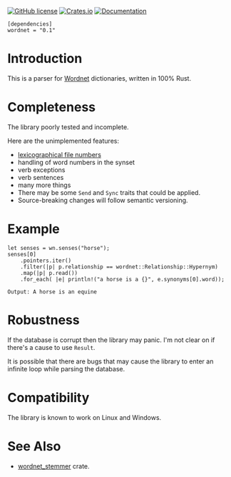 [![GitHub license](https://img.shields.io/badge/license-BSD-blue.svg)](https://raw.githubusercontent.com/njaard/wordnet-rs/master/LICENSE)
[![Crates.io](https://img.shields.io/crates/v/wordnet.svg)](https://crates.io/crates/wordnet)
[![Documentation](https://docs.rs/wordnet/badge.svg)](https://docs.rs/wordnet)

	[dependencies]
	wordnet = "0.1"

# Introduction

This is a parser for [Wordnet](https://wordnet.princeton.edu/)
dictionaries, written in 100% Rust.

# Completeness

The library poorly tested and incomplete.

Here are the unimplemented features:

* [lexicographical file numbers](https://wordnet.princeton.edu/man/lexnames.5WN.html)
* handling of word numbers in the synset
* verb exceptions
* verb sentences
* many more things
* There may be some `Send` and `Sync` traits that could be applied.
* Source-breaking changes will follow semantic versioning.

# Example

	let senses = wn.senses("horse");
	senses[0]
		.pointers.iter()
		.filter(|p| p.relationship == wordnet::Relationship::Hypernym)
		.map(|p| p.read())
		.for_each( |e| println!("a horse is a {}", e.synonyms[0].word));

	Output: A horse is an equine

# Robustness
If the database is corrupt then the library may panic.
I'm not clear on if there's a cause to use `Result`.

It is possible that there are bugs that may cause the
library to enter an infinite loop while parsing the database.

# Compatibility
The library is known to work on Linux and Windows.

# See Also
* [wordnet_stemmer](https://crates.io/crates/wordnet_stemmer) crate.
